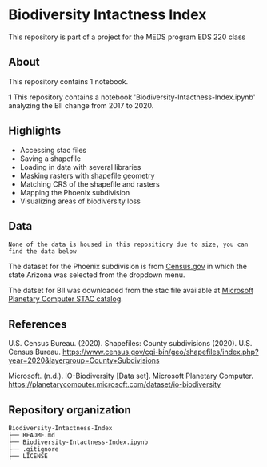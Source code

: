 # Biodiversity Intactness Index 
This repository is part of a project for the MEDS program EDS 220 class
## About

This repository contains 1 notebook.

**1** This repository contains a notebook 'Biodiversity-Intactness-Index.ipynb' analyzing the BII change from 2017 to 2020. 

## Highlights

- Accessing stac files
- Saving a shapefile
- Loading in data with several libraries
- Masking rasters with shapefile geometry
- Matching CRS of the shapefile and rasters 
- Mapping the Phoenix subdivision 
- Visualizing areas of biodiversity loss
  
## Data

`None of the data is housed in this repositiory due to size, you can find the data below`

The dataset for the Phoenix subdivision is from [Census.gov](https://www.census.gov/cgi-bin/geo/shapefiles/index.php?year=2020&layergroup=County+Subdivisions) in which the state Arizona was selected from the dropdown menu. 

The datset for BII was downloaded from the stac file available at [Microsoft Planetary Computer STAC catalog](https://planetarycomputer.microsoft.com/dataset/io-biodiversity).

## References

U.S. Census Bureau. (2020). Shapefiles: County subdivisions (2020). U.S. Census Bureau. https://www.census.gov/cgi-bin/geo/shapefiles/index.php?year=2020&layergroup=County+Subdivisions

Microsoft. (n.d.). IO-Biodiversity [Data set]. Microsoft Planetary Computer. https://planetarycomputer.microsoft.com/dataset/io-biodiversity

## Repository organization

```
Biodiversity-Intactness-Index
├── README.md
├── Biodiversity-Intactness-Index.ipynb
├── .gitignore
├── LICENSE

```
